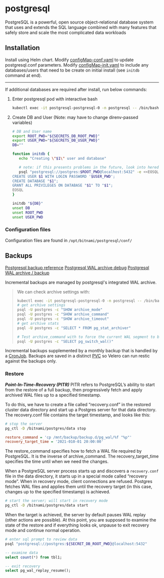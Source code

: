 # postgresql

PostgreSQL is a powerful, open source object-relational database system that uses and extends the SQL language combined with many features that safely store and scale the most complicated data workloads

## Installation

Install using Helm chart.
Modify [configMap-conf.yaml](configMap-conf.yaml) to update postgresql.conf parameters.
Modify [configMap-init.yaml](configMap-init.yaml) to include any databases/users that need to be create on initial install (see `initdb` command at end).

----------

If additional databases are required after install, run below commands:

1. Enter postgresql pod with interactive bash

   ```sh
   kubectl exec -it postgresql-postgresql-0 -n postgresql -- /bin/bash
   ```

2. Create DB and User (Note: may have to change direnv-passed variables)

   ```sh
   # DB and User name
   export ROOT_PWD="${SECRETS_DB_ROOT_PWD}"
   export USER_PWD="${SECRETS_DB_USER_PWD}"
   DB=""

   function initdb {
      echo "Creating \"$1\" user and database"

      # note: if this presents problems in the future, look into heredoc indentations
      psql "postgresql://postgres:$ROOT_PWD@localhost:5432" -e <<EOSQL
   CREATE USER $1 WITH LOGIN PASSWORD '$USER_PWD';
   CREATE DATABASE "$1";
   GRANT ALL PRIVILEGES ON DATABASE "$1" TO "$1";
   EOSQL
   }

   initdb "${DB}"
   unset DB
   unset ROOT_PWD
   unset USER_PWD
   ```

### Configuration files

Configuration files are found in `/opt/bitnami/postgresql/conf/`

## Backups

[Postgresql backup reference](https://www.postgresql.org/docs/14/continuous-archiving.html)
[Postgresql WAL archive debug](https://blog.dbi-services.com/__trashed-3/)
[Postgresql WAL archive / backup](https://www.zimmi.cz/posts/2018/postgresql-backup-and-recovery-orchestration-wal-archiving/)

Incremental backups are managed by postgresql's integrated WAL archive.

> We can check archive settings with:
>
> ```sh
> kubectl exec -it postgresql-postgresql-0 -n postgresql -- /bin/bash
> # get archive settings
> psql -U postgres -c "SHOW archive_mode"
> psql -U postgres -c "SHOW archive_command"
> psql -U postgres -c "SHOW archive_timeout"
> # get archive stats
> psql -U postgres -c "SELECT * FROM pg_stat_archiver"
>
># Test archive_command with to force the current WAL segment to be closed and a new one to be created
> psql -U postgres -c "SELECT pg_switch_wal()"
> ````

Incremental backups supplemented by a monthly backup that is handled by a [CronJob](cronjob-backup.yaml).
Backups are saved in a distinct [PVC](pvc.yaml) so Velero can run restic against the backups only.

### Restore

***Point-In-Time-Recovery (PITR)***
PITR refers to PostgreSQL’s ability to start from the restore of a full backup, then progressively fetch and apply archived WAL files up to a specified timestamp.

To do this, we have to create a file called “recovery.conf” in the restored cluster data directory and start up a Postgres server for that data directory. The recovery.conf file contains the target timestamp, and looks like this:

```sh
# stop the server
pg_ctl -D /bitnami/postgres/data stop
```

```ini
restore_command = 'cp /mnt/backup/backup.d/pg_wal/%f "%p"'
recovery_target_time = '2021-010-01 20:00:00'
```

The restore_command specifies how to fetch a WAL file required by PostgreSQL. It is the inverse of archive_command. The recovery_target_time specifies the time until when we need the changes.

When a PostgreSQL server process starts up and discovers a `recovery.conf` file in the data directory,
it starts up in a special mode called “recovery mode”. When in recovery mode, client connections are refused.
Postgres fetches WAL files and applies them until the recovery target (in this case, changes up to the specified timestamp) is achieved.

```sh
# start the server; will start in recovery mode
pg_ctl -D /bitnami/postgres/data start
```

When the target is achieved, the server by default pauses WAL replay (other actions are possible).
At this point, you are supposed to examine the state of the restore and if everything looks ok,
unpause to exit recovery mode and continue normal operation.

```sh
# enter sql prompt to review data
psql "postgresql://postgres:${SECRET_DB_ROOT_PWD}@localhost:5432"
```

```sql
-- examine data
select count(*) from tbl1;

-- exit recovery
select pg_wal_replay_resume();
```

